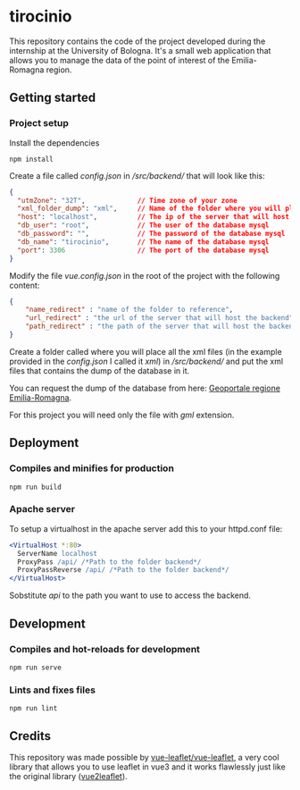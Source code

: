 # tirocinio
This repository contains the code of the project developed during the internship at the University of Bologna. It's a small web application that allows you to manage the data of the point of interest of the Emilia-Romagna region.

## Getting started

### Project setup
Install the dependencies
```
npm install
```

Create a file called _config.json_ in _/src/backend/_ that will look like this:
```json
{
  "utmZone": "32T",             // Time zone of your zone
  "xml_folder_dump": "xml",     // Name of the folder where you will place all your xml files
  "host": "localhost",          // The ip of the server that will host the backend
  "db_user": "root",            // The user of the database mysql
  "db_password": "",            // The password of the database mysql
  "db_name": "tirocinio",       // The name of the database mysql
  "port": 3306                  // The port of the database mysql
}
```

Modify the file _vue.config.json_ in the root of the project with the following content:
```json
{
    "name_redirect" : "name of the folder to reference",
    "url_redirect" : "the url of the server that will host the backend",
    "path_redirect" : "the path of the server that will host the backend that contains it"
}
```
Create a folder called where you will place all the xml files (in the example provided in the _config.json_ I called it _xml_) in _/src/backend/_ and put the xml files that contains the dump of the database in it.

You can request the dump of the database from here: [Geoportale regione Emilia-Romagna](https://geoportale.regione.emilia-romagna.it/catalogo/dati-cartografici/ambiente/percorsi-escursionistici).

For this project you will need only the file with _gml_ extension.
## Deployment
### Compiles and minifies for production
```
npm run build
```
### Apache server
To setup a virtualhost in the apache server add this to your httpd.conf file:
```apache
<VirtualHost *:80>
  ServerName localhost
  ProxyPass /api/ /*Path to the folder backend*/
  ProxyPassReverse /api/ /*Path to the folder backend*/
</VirtualHost>
```
Sobstitute _api_ to the path you want to use to access the backend.
## Development
### Compiles and hot-reloads for development
```
npm run serve
```
### Lints and fixes files
```
npm run lint
```

## Credits

This repository was made possible by [vue-leaflet/vue-leaflet](https://github.com/vue-leaflet/vue-leaflet), a very cool library that allows you to use leaflet in vue3 and it works flawlessly
just like the original library ([vue2leaflet](https://vue2-leaflet.netlify.app/)).